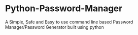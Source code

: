 # Python-Password-Manager
A Simple, Safe and Easy to use command line based Password Manager/Password Generator  built using python
